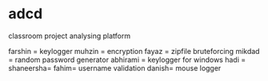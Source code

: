 # adcd
classroom project analysing platform

farshin = keylogger
muhzin = encryption
fayaz = zipfile bruteforcing
mikdad = random password generator
abhirami = keylogger for windows
hadi =
shaneersha=
fahim= username validation
danish= mouse logger
